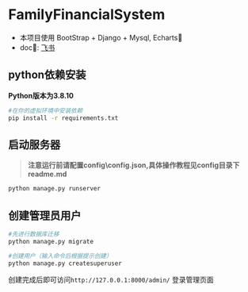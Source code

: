 # FamilyFinancialSystem

- 本项目使用 BootStrap + Django + Mysql, Echarts🤗
- doc📖: [飞书](https://rcnnsv5zghgq.feishu.cn/wiki/HL75wi4xui8n20kOFtOcZeSGnOc?from=from_copylink)

## python依赖安装

**Python版本为3.8.10**

```bash
#在你的虚拟环境中安装依赖
pip install -r requirements.txt
```

## 启动服务器
> **注意运行前请配置config\config.json,具体操作教程见config目录下readme.md**
> 
```bash
python manage.py runserver
```

## 创建管理员用户

```bash
#先进行数据库迁移
python manage.py migrate

#创建用户（输入命令后根据提示创建）
python manage.py createsuperuser
```

创建完成后即可访问`http://127.0.0.1:8000/admin/` 登录管理页面

